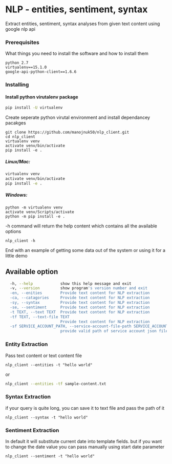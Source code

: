 # NLP - entities, sentiment, syntax

Extract entities, sentiment, syntax analyses from given text content using google nlp api


### Prerequisites

What things you need to install the software and how to install them

```
python 2.7
virtualenv==15.1.0
google-api-python-client==1.6.6
```

### Installing

#### Install python virutalenv package
```bash
pip install -U virtualenv
```
Create seperate python virutal environment and install dependancey pacakges 

```
git clone https://github.com/manojnuk50/nlp_client.git
cd nlp_client
virtualenv venv
activate venv/bin/activate
pip install -e .
```
##### Linux/Mac: 
```bash
virtualenv venv
activate venv/bin/activate
pip install -e .
```
##### Windows:
```
python -m virtualenv venv
activate venv/Scripts/activate
python -m pip install -e .
```

-h command will return the help content which contains all the available  options
```
nlp_client -h
```

End with an example of getting some data out of the system or using it for a little demo

## Available option

```bash
  -h, --help            show this help message and exit
  -v, --version         show program's version number and exit
  -en, --enities        Provide text content for NLP extraction
  -ca, --catagories     Provide text content for NLP extraction
  -sy, --syntax         Provide text content for NLP extraction
  -se, --sentiment      Provide text content for NLP extraction
  -t TEXT, --text TEXT  Provide text content for NLP extraction
  -tf TEXT, --text-file TEXT
                        Provide text content for NLP extraction
  -sf SERVICE_ACCOUNT_PATH, --service-account-file-path SERVICE_ACCOUNT_PATH
                        provide valid path of service account json file
```
     

### Entity Extraction

Pass text content or text content file

```
nlp_client --entities -t "hello world"
```
or
 ```bash
nlp_client --entities -tf sample-content.txt
```

### Syntax Extraction

if your query is quite long, you can save it to text file and pass the path of it
```
nlp_client --syntax -t "hello world"
```

### Sentiment Extraction

In default it will substitute current date into template fields. but if you want to change the date value you can pass manually using start date parameter

```
nlp_client --sentiment -t "hello world"
```


